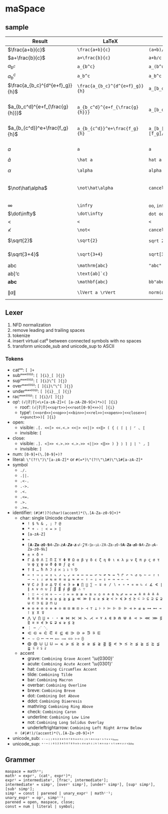 # maSpace

## sample

| Result | LaTeX | AsciiMath | maSpace |
|-|-|-|-|
| $\frac{a+b}{c}$ | `\frac{a+b}{c}` | `(a+b)/c` | `a+b␣/c`
| $a+\frac{b}{c}$ | `a+\frac{b}{c}` | `a+b/c` | `a+b/c`
| $a_{b^c}$ | `a_{b^c}` | `a_(b^c)` | `a␣_b^c`
| $a_b^c$ | `a_b^c` | `a_b^c` | `a_b^c`
| $\frac{a_{b_c}^{d^{e+f}_g}}{h}$ | `\frac{a_{b_c}^{d^{e+f}_g}}{h}` | `a_[b_c]^[d_g^[e+f]]/h` | `a␣_b_c␣␣^d␣^e+f␣_g␣␣/h`
|||| `a␣_b_c␣^d^[e+f]_g␣/h`
| $a_{b_c^d}^{e+f_{\frac{g}{h}}}$ | `a_{b_c^d}^{e+f_{\frac{g}{h}}}` | `a_[b_c^d]^[e+f_[g/h]]` | `a␣_b_c^d␣^[e+f␣_g/h]`
|||| `a␣_b_c^d␣␣^e+f␣_g/h`
| $a_{b_{c^d}}^e+\frac{f_g}{h}$ | `a_{b_{c^d}}^e+\frac{f_g}{h}` | `a_[b_[c^d]]^[e]+[f_g]/h` | `a␣␣_b␣_c^d␣␣^e␣␣+␣␣f_g/h`
|||| `a␣␣_b␣_c^d␣␣^e␣+␣f_g/h`
| $a$ | `a` | `a` | `a`, `<a>`
| $\hat a$ | `\hat a` | `hat a` | `â`, `<<hat>>a`, `<<hat>><a>`, `<a.hat>`
| $\alpha$ | `\alpha` | `alpha` | `α`, `<alpha>`
| $\not\hat\alpha$ | `\not\hat\alpha` | `cancel hat alpha` | `<alpha hat not>`, `<alpha hat!>`, `<!alpha hat>`, `<!α hat>`, `<!α̂>`, `<<not>><<hat>><alpha>` `α̸̂`
| $\infty$ | `\infry` | `oo`, `infty` | `<infty>`, `.oo.`
| $\dot\infty$ | `\dot\infty` | `dot oo`, `dot infty` | `<infty dot>`, `<.oo. dot>`
| $<$ | `<` | `<` | `.<.`
| $\not<$ | `\not<` | `cancel <` | `<.<. not>`, `<!.<.>`, `≮`
| $\sqrt{2}$ | `\sqrt{2}` | `sqrt 2`, `sqrt[2]` | `√2`, `<<sqrt>>2`, `<<sqrt>>[2]`
| $\sqrt{3+4}$ | `\sqrt{3+4}` | `sqrt[3+4]` | `√ 3+4`, `√[3+4]`, `<<sqrt>> 3+4`, `<<sqrt>>[3+4]`
| $\mathrm{abc}$ | `\mathrm{abc}` | `"abc"` | `"abc"`, `` `[abc]` ``
| $\text{ab]`c}$ | ``\text{ab]`c}`` || `` `=[ ab]`c ]=` ``
| $\mathbf{abc}$ | `\mathbf{abc}` | `bb"abc"` | `"abc"b`
| $\lVert a \rVert$ | `\lVert a \rVert` | `norm(a)` | `<<‖> a <‖>>`, `<<.\|\|.> a <.\|\|.>>`

## Lexer

1. NFD normalization
2. remove leading and trailing spaces
3. tokenize
4. insert virtual cat⁰ between connected symbols with no spaces
5. transform unicode_sub and unicode_sup to ASCII

### Tokens

- catᵒᵒ: `[ ]+`
- subᵐᵃˣ⁽ⁱ⁾⁽ʲ⁾: `[ ]{i}_[ ]{j}`
- supᵐᵃˣ⁽ⁱ⁾⁽ʲ⁾: `[ ]{i}\^[ ]{j}`
- overᵐᵃˣ⁽ⁱ⁾⁽ʲ⁾: `[ ]{i}\^\^[ ]{j}`
- underᵐᵃˣ⁽ⁱ⁾⁽ʲ⁾: `[ ]{i}__[ ]{j}`
- racᵐᵃˣ⁽ⁱ⁾⁽ʲ⁾: `[ ]{i}/[ ]{j}`
- opⁱ: `(√|∛|∜|<\+[a-zA-Z]+( [a-zA-Z0-9]+)*>)[ ]{i}`
  - rootⁱ: `(√|∛|∜|<<sqrt>>|<<root[0-9]+>>)[ ]{i}`
  - typeⁱ: `(<<ord>>|<<op>>|<<bin>>|<<rel>>|<<open>>|<<close>>|<<punct>>)[ ]{i}`
- open:
  - visible: `.[. <<[> <<.<.> <<|> <<||> <<‖> ( { ⟨ ⌈ ⌊ ⎰ ⌜ ⌞ ⟦`
  - invisible: `[`
- close:
  - visible: `.]. <]>> <.>.>> <.>.>> <||>> <‖>> ) } ⟩ ⌉ ⌋ ⎱ ⌝ ⌟ ⟧`
  - invisible: `]`
- num: `[0-9]+(\.[0-9]+)?`
- literal: `\"(?!\")\"[a-zA-Z]*` or `#(=*)\"(?!\"\1#)\"\1#[a-zA-Z]*`
- symbol
  - `./.`
  - `.||.`
  - `.<-.`
  - `.->.`
  - `.<.`
  - `.<=.`
  - `.>.`
  - `.>=.`
- identifier: `(#|#!)?(char)(accent)*(\.[A-Za-z0-9]+)*`
  - char: single Unicode character
    - `! $ % & , ; ? @`
    - `* + - : < = > |`
    - `[a-zA-Z]`
    - `~`
    - `[𝐀-𝐙𝐚-𝐳𝟎-𝟗𝐴-𝑍𝑎-𝑧𝑨-𝒁𝒂-𝒛𝒜-𝒵𝔄-ℨ𝔞-𝔷𝔸-ℤ𝖠-𝖹𝖺-𝗓𝟢-𝟫𝗔-𝗭𝗮-𝘇𝟬-𝟵𝘈-𝘡𝘢-𝘻𝙰-𝚉𝚊-𝚣𝟶-𝟿𝕜]`
    - `± × ð ÷`
    - `Γ Δ Θ Λ Ξ Π Σ Υ Φ Ψ Ω α β γ δ ε ζ η θ ι κ λ μ ν ξ π ρ ς σ τ υ φ χ ψ ω ϑ ϕ ϖ ϝ ϱ ϵ`
    - `† ‡ … ħ ℏ ℑ Ⅎ ℵ ℶ ℷ ℸ ⅁`
    - `← ↑ → ↓ ↔ ↕ ↖ ↗ ↘ ↙ ↞ ↠ ↢ ↣ ↦ ↩ ↪ ↫ ↬ ↭ ↰ ↱ ↶ ↷ ↺ ↻ ↼ ↽ ↾ ↿ ⇀ ⇁ ⇂ ⇃ ⇄ ⇆ ⇇ ⇈ ⇉ ⇊ ⇋ ⇌ ⇐ ⇑ ⇒ ⇓ ⇔ ⇕ ⇚ ⇛ ⇝ ⇠ ⇢`
    - `∀ ∁ ∂ ∃ ∅ ∆ ∇ ∈ ∊ ∋ ∍ ∎ ∏ ∐ ∑ − ∓ ∔ ∕ ∖ ∗ ∘ ∙ ∝ ∞ ∟ ∠ ∡ ∢ ∣ ∥ ∧ ∨ ∩ ∪ ∫ ∬ ∭ ∮ ∯ ∰ ∴ ∵`
    - `∶ ∷ ∸ ∹ ∺ ∻ ∼ ∽ ≀ ≂ ≃ ≅ ≆ ≈ ≊ ≍ ≎ ≏ ≐ ≑ ≒ ≓ ≔ ≕ ≖ ≗ ≘ ≙ ≚ ≛ ≜ ≝ ≞ ≟ ≡ ≤ ≥ ≦ ≧ ≨ ≩ ≪ ≫ ≬ ≲ ≳ ≶ ≷ ≺ ≻ ≼ ≽ ≾ ≿ ⊂ ⊃ ⊆ ⊇ ⊊ ⊋ ⊎ ⊏ ⊐ ⊑ ⊒ ⊓ ⊔`
    - `⊕ ⊖ ⊗ ⊘ ⊙ ⊚ ⊛ ⊝ ⊞ ⊟ ⊠ ⊡ ⊢ ⊣ ⊤ ⊥ ⊦ ⊧ ⊨ ⊩ ⊪ ⊫ ⊲ ⊳ ⊴ ⊵ ⊶ ⊷ ⊸ ⊺ ⊻ ⊼ ⊽`
    - `⋀ ⋁ ⋂ ⋃ ⋄ ⋅ ⋆ ⋇ ⋈ ⋉ ⋊ ⋋ ⋌ ⋍ ⋎ ⋏ ⋐ ⋑ ⋒ ⋓ ⋔ ⋖ ⋗ ⋘ ⋙ ⋚ ⋛ ⋜ ⋝ ⋞ ⋟ ⋤ ⋥ ⋦ ⋧ ⋨ ⋩`
    - `⋮ ⋯ ⋰ ⋱`
    - `⋲ ⋳ ⋴ ⋵ ⋶ ⋷ ⋸ ⋹ ⋺ ⋻ ⋼ ⋽ ⋾ ⋿`
    - `⌢ ⌣ ◯ ⟵ ⟶ ⟷ ⟸ ⟹ ⟺ ⟼ ⨀`
    - `⨁ ⨂ ⨄ ⨆ ⨿ ⩴ ⩽ ⩾ ⪅ ⪆ ⪇ ⪈ ⪉ ⪊ ⪋ ⪌ ⪕ ⪖ ⪯ ⪰ ⪵ ⪶ ⪷ ⪸ ⪹ ⪺ ⫅ ⫆ ⫋ ⫌`
  - accent
    - grave: `Combining Grave Accent` '\u{0300}'
    - acute: `Combining Acute Accent` '\u{0301}'
    - hat: `Combining Circumflex Accent`
    - tilde: `Combining Tilde`
    - bar: `Combining Macron`
    - overbar: `Combining Overline`
    - breve: `Combining Breve`
    - dot: `Combining Dot Above`
    - ddot: `Combining Diaeresis`
    - mathring: `Combining Ring Above`
    - check: `Combining Caron`
    - underline: `Combining Low Line`
    - not: `Combining Long Solidus Overlay`
    - underleftrightarrow: `Combining Left Right Arrow Below`
  - `(#|#!)/(accent)*(\.[A-Za-z0-9]+)*`
- unicode_sub: `₊₋₌₍₎₀₁₂₃₄₅₆₇₈₉ₐₑₕᵢⱼₖₗₘₙₒₚᵣₛₜᵤᵥₓᵦᵧᵨᵩᵪ`
- unicode_sup: `⁺⁻⁼⁽⁾⁰¹²³⁴⁵⁶⁷⁸⁹ᵃᵇᶜᵈᵉᵍʰⁱʲᵏˡᵐⁿᵒᵖʳˢᵗᵘʷˣʸᶻᵛᵝᵞᵟᵠᵡ`

## Grammer

```ebnf
maspace = mathᵒᵒ;
mathⁱ = exprⁱ, (catⁱ, exprⁱ)*;
exprⁱ = intermediateⁱ, [fracⁱ, intermediateⁱ];
intermediateⁱ = simpⁱ, [overⁱ simpⁱ], [underⁱ simpⁱ], [supⁱ simpⁱ], [subⁱ simpⁱ];
simpⁱ = const | parened | unary_exprⁱ | mathⁱ⁻¹;
unary_exprⁱ = opⁱ, simpⁱ⁻¹;
parened = open, maspace, close;
const = num | literal | symbol;
```
